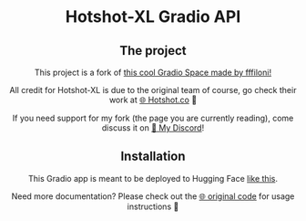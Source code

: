 <h1 align="center">Hotshot-XL Gradio API</h1>

<h2 align="center">The project</h2>

<p align="center">
  This project is a fork of <a href="https://github.com/fffiloni/Hotshot-XL" target="_blank">this cool Gradio Space made by fffiloni!</a>
</p>

<p align="center">
  All credit for Hotshot-XL is due to the original team of course, go check their work at <a href="https://www.hotshot.co" target="_blank">🌐 Hotshot.co</a> 🤗
</p>

<p align="center">
  If you need support for my fork (the page you are currently reading), come discuss it on <a href="https://discord.gg/qZywcNrtAM" target="_blank">💬 My Discord</a>!
</p>


<h2 align="center">Installation</h2>

<p align="center">
  This Gradio app is meant to be deployed to Hugging Face <a href="https://huggingface.co/spaces/jbilcke-hf/hotshot-xl-server/blob/main/Dockerfile" target="_blank">like this</a>.
</p>

<p align="center">
  Need more documentation? Please check out the <a href="https://github.com/hotshotco/Hotshot-XL" target="_blank">🌐 original code</a> for usage instructions 🤗
</p>
